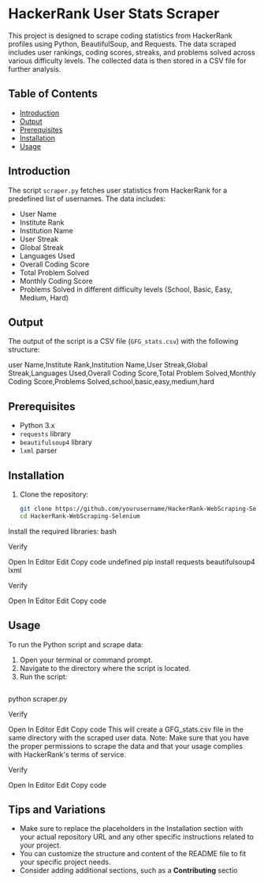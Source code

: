 # HackerRank User Stats Scraper

This project is designed to scrape coding statistics from HackerRank profiles using Python, BeautifulSoup, and Requests. The data scraped includes user rankings, coding scores, streaks, and problems solved across various difficulty levels. The collected data is then stored in a CSV file for further analysis.

## Table of Contents
- [Introduction](#introduction)
- [Output](#output)
- [Prerequisites](#prerequisites)
- [Installation](#installation)
- [Usage](#usage)

## Introduction

The script `scraper.py` fetches user statistics from HackerRank for a predefined list of usernames. The data includes:
- User Name
- Institute Rank
- Institution Name
- User Streak
- Global Streak
- Languages Used
- Overall Coding Score
- Total Problem Solved
- Monthly Coding Score
- Problems Solved in different difficulty levels (School, Basic, Easy, Medium, Hard)

## Output

The output of the script is a CSV file (`GFG_stats.csv`) with the following structure:

user Name,Institute Rank,Institution Name,User  Streak,Global Streak,Languages Used,Overall Coding Score,Total Problem Solved,Monthly Coding Score,Problems Solved,school,basic,easy,medium,hard

## Prerequisites

- Python 3.x
- `requests` library
- `beautifulsoup4` library
- `lxml` parser

## Installation

1. Clone the repository:
   ```bash
   git clone https://github.com/yourusername/HackerRank-WebScraping-Selenium.git
   cd HackerRank-WebScraping-Selenium
Install the required libraries:
bash

Verify

Open In Editor
Edit
Copy code
undefined
pip install requests beautifulsoup4 lxml


Verify

Open In Editor
Edit
Copy code

## Usage

To run the Python script and scrape data:

1.  Open your terminal or command prompt.
2.  Navigate to the directory where the script is located.
3.  Run the script:
    ```bash
python scraper.py

Verify

Open In Editor
Edit
Copy code
This will create a GFG_stats.csv file in the same directory with the scraped user data.
Note: Make sure that you have the proper permissions to scrape the data and that your usage complies with HackerRank's terms of service.


Verify

Open In Editor
Edit
Copy code

**Tips and Variations**
----------------------

*   Make sure to replace the placeholders in the Installation section with your actual repository URL and any other specific instructions related to your project.
*   You can customize the structure and content of the README file to fit your specific project needs.
*   Consider adding additional sections, such as a **Contributing** sectio